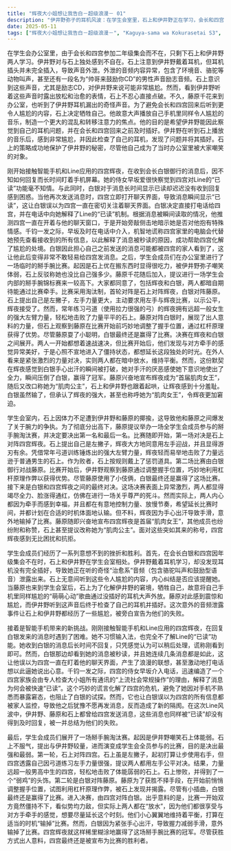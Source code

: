 ```yaml
---
title: "辉夜大小姐想让我告白－超级浪漫－ 01"
description: "伊井野弥子的耳机风波：在学生会室里，石上和伊井野正在学习，会长和四宫因参加二年级集会不在。伊井野对只有石上在感到不适。石上注意到伊井野的耳机没有插好，正在外放一些奇怪的声音，包括环境音、动物叫声和一段男性鼓励声音的CD。石上意识到声音内容对伊井野而言可能非常尴尬，尤其是那段“帅哥来鼓励你CD”。他看到伊井野听着鼓励CD时一脸被治愈的表情，不忍心戳穿。藤原千花来到学生会室，也听到了奇怪的声音。为了防止会长和四宫回来后听到更尴尬的内容，石上故意大声播放自己的尴尬音乐，牺牲自己来转移注意力，以此希望伊井野能察觉并插好耳机。伊井野听到石上的音乐后感到尴尬并插好了耳机，石上的计谋成功地保护了伊井野的秘密，尽管他自己成为了被嘲笑的对象。四宫辉夜的Line社交挑战：四宫辉夜刚刚开始使用智能手机和Line。她收到会长白银御行的消息后，不知道如何回复，长时间盯着手机。早坂爱意识到四宫不了解Line的“已读”功能。会长因消息长时间显示已读但未收到回复而感到困惑。会长再次发消息，四宫立刻已读，让会长误以为她一直在监视聊天界面。会长打电话询问，并向四宫解释了“已读”功能。会长根据消息秒读的情况推测四宫一直在开着聊天窗口，开始暗示四宫是否对他有感情。早坂及时在电话中介入，谎称四宫的消息会由家里的电脑代为查看，解释了秒读的原因，帮助四宫化解了尴尬。会长因此担心自己的消息都被四宫家人看到，变得不敢轻易给四宫发消息。学生会腕力较量：在学生会室，石上因体力不支被伊井野和藤原嘲笑，引发了他与藤原关于腕力的争执。藤原提议举办一场全学生会掰手腕淘汰赛，以分出强弱。第一场比赛是石上对阵四宫辉夜。石上提出自己是左撇子，四宫欣然同意用左手应战，并显得游刃有余。四宫凭借弓道锻炼出的强大左臂力量轻松击败了力量不足的石上。石上作为输家戴上了惩罚道具。第二场比赛是白银对阵藤原。比赛开始后，伊井野指出藤原通过调整握手位置利用杠杆原理作弊。尽管如此，白银最终还是赢得了比赛。决赛在四宫辉夜和白银御行之间展开。比赛异常激烈，双方都显得非常用力，但实际上，两人都在享受牵手的感觉，并故意放水延长比赛时间，都打算在适当的时候体面地输掉。然而，四宫因手汗导致手滑，意外地输掉了比赛。藤原宣布四宫是第一届“肌肉女王”，其他成员也纷纷称赞并称呼她为“肌肉女王”，石上则提议改称“肌肉公主”。四宫对这些称呼感到极其困扰和拒绝。胜败总结：本集中的几个事件被旁白总结了胜败：石上和伊井野因耳机泄露事件失败；伊井野、藤原和石上因Line事件（具体原因未详述，可能与消息被已读或白银的反应有关）失败；四宫辉夜在掰手腕大赛中最终（虽然是意外）获胜。"
date: 2025-05-11
tags: ["辉夜大小姐想让我告白－超级浪漫－", "Kaguya-sama wa Kokurasetai S3", "202204"]
---
```


在学生会办公室里，由于会长和四宫参加二年级集会而不在，只剩下石上和伊井野两人学习。伊井野对与石上独处感到不自在。石上注意到伊井野戴着耳机，但耳机插头并未完全插入，导致声音外泄。外泄的音频内容异常，包含了环境音、骆驼等动物叫声，甚至还有一段名为“帅哥来鼓励你CD”的男性声音励志音频。石上意识到这些声音，尤其是励志CD，对伊井野来说可能非常尴尬。然而，看到伊井野听着这些声音时露出放松和治愈的表情，石上不忍心直接点破。不久，藤原千花来到办公室，也听到了伊井野耳机漏出的奇怪声音。为了避免会长和四宫回来后听到更令人尴尬的内容，石上决定牺牲自己。他故意大声播放自己手机里同样令人尴尬的音乐，制造一个更大的混乱和转移注意力的焦点。他的目的是希望伊井野能因此察觉到自己的耳机问题，并在会长和四宫回来之前及时插好。伊井野在听到石上播放的音乐后，感到非常尴尬，并因此检查了自己的耳机，发现了问题并将其插好。石上的策略成功地保护了伊井野的秘密，尽管他自己成为了当时办公室里被大家嘲笑的对象。

刚开始接触智能手机和Line应用的四宫辉夜，在收到会长白银御行的消息后，因不知如何回复而长时间盯着手机屏幕。她的侍女早坂爱很快察觉到四宫对Line的“已读”功能毫不知情。与此同时，白银对于消息长时间显示已读却迟迟没有收到回复感到困惑。当他再次发送消息时，四宫立即打开聊天界面，导致消息瞬间显示“已读”，这让白银误以为四宫一直在密切关注着聊天界面。白银决定直接打电话给四宫，并在电话中向她解释了Line的“已读”机制。根据消息被瞬间读取的情况，他推测四宫一直在开着与他的聊天窗口，于是开始旁敲侧击地暗示她是否对他抱有特殊情感。千钧一发之际，早坂及时在电话中介入，机智地谎称四宫家里的电脑会代替她预先查看接收到的所有信息，以此解释了消息被秒读的原因，成功帮助四宫化解了尴尬的处境。白银因此担心自己之前发送的消息可能都被四宫的家人看到了，这让他此后变得非常不敢轻易给四宫发消息。之后，学生会成员们在办公室里进行了一场临时的掰手腕比赛。起因是石上优在搬东西时显得很吃力，被伊井野弥子嘲笑体弱，石上反驳称她也没比自己强多少。藤原千花随后加入，提议进行一场学生会内部的掰手腕锦标赛来一较高下。大家都同意了，包括辉夜和白银，两人都暗自期待能通过比赛牵手。比赛采用淘汰制，首轮对阵是石上对阵辉夜，白银对阵藤原。石上提出自己是左撇子，左手力量更大，主动要求用左手与辉夜比赛，以示公平，辉夜接受了。然而，常年练习弓道（使用拉力很强的弓）的辉夜拥有远超一般女生的强大左臂力量，轻松地击败了力量平平的石上。藤原对阵白银时，展现了出人意料的力量，但石上观察到藤原在比赛开始前巧妙地调整了握手位置，通过杠杆原理获得了优势。尽管藤原耍了小聪明，白银最终还是赢得了比赛。决赛在辉夜和白银之间展开。两人一开始都想着速战速决，但比赛开始后，他们发现与对方牵手的感觉异常美好，于是心照不宣地进入了僵持状态，都想延长这段独处的时光。在外人看来是紧张激烈的力量对决，实则两人都在暗中放水，维持平衡。然而，这份默契在辉夜感觉到白银手心出汗的瞬间被打破，她对手汗的厌恶感使她下意识地使出了全力，瞬间压倒了白银，赢得了冠军。藤原兴奋地宣布辉夜成为“首届肌肉女王”，随后又改口称她为“肌肉公主”，石上和伊井野也跟着起哄，让辉夜感到十分羞耻。白银虽然输了，但承认了辉夜的强大，甚至也称呼她为“肌肉女王”，令辉夜更加窘迫。

学生会室内，石上因体力不足遭到伊井野和藤原的揶揄，这导致他和藤原之间爆发了关于腕力的争执。为了彻底分出高下，藤原提议举办一场全学生会成员参与的掰手腕淘汰赛，并决定要决出第一名和最后一名。比赛随即开始，第一场对决是石上对阵四宫辉夜。石上提出自己是左撇子，辉夜大方地同意用左手迎战，并且显得游刃有余。凭借常年弓道训练锤炼出的强大左臂力量，辉夜轻而易举地击败了力量远逊于普通男生的石上。作为败者，石上按规则戴上了惩罚道具。第二场比赛由白银御行对战藤原。比赛开始后，伊井野观察到藤原通过调整握手位置，巧妙地利用杠杆原理作弊以获得优势。尽管藤原使用了小伎俩，白银最终还是赢得了这场比赛。接下来是白银和四宫辉夜之间的最终对决。这场决赛表面上异常激烈，两人都显得竭尽全力、脸涨得通红，仿佛在进行一场关乎尊严的死斗。然而实际上，两人内心都因为牵手而感到幸福，并且都在有意地控制力量、放慢节奏，希望延长比赛时间，并都计划在合适的时机体面地认输。但不料，辉夜因为手心出汗导致手滑，意外地输掉了比赛。藤原随即兴奋地宣布四宫辉夜是首届“肌肉女王”，其他成员也纷纷附和称赞，石上甚至提议改称她为“肌肉公主”。面对这些突如其来的称号，四宫辉夜感到无比困扰和抗拒。

学生会成员们经历了一系列意想不到的挫折和胜利。首先，在会长白银和四宫因年级集会不在时，石上和伊井野在学生会室相处。伊井野戴着耳机学习，却没发现耳机没有完全插好，导致她正在听的奇怪“治愈系”音频（包含骆驼叫声和鼓励型语音）泄露出来。石上无意间听到这些令人尴尬的内容，内心纠结是否应该提醒她。当藤原也来到学生会室后，石上为了化解伊井野的窘境，牺牲自己，故意将自己手机里同样尴尬的“萌萌心动”歌曲通过没插好的耳机大声外放。藤原对此感到震惊和尴尬，而伊井野听到这声音后终于检查了自己的耳机并插好。这次意外的音频泄露事件让石上和伊井野都经历了一些尴尬，被旁白宣告为他们的失败。

接着是智能手机带来的新挑战。刚刚接触智能手机和Line应用的四宫辉夜，在回复白银发来的消息时遇到了困难。她不习惯输入法，也完全不了解Line的“已读”功能。她收到白银的消息后长时间不回复，只凭感觉认为可以稍后处理，谎称刚看到即可。然而，白银那边却看到她的消息被秒读，并且她连续几条消息都是如此，这让他误以为四宫一直在盯着他的聊天界面，产生了浪漫的联想，甚至激动地打电话想以此逼她说出心意。千钧一发之际，四宫的侍女早坂介入电话，迅速编造了一个四宫家族会由专人检查大小姐所有通讯的“上流社会常规操作”的理由，解释了消息为何会被快速“已读”。这个巧妙的谎言化解了四宫的危机，避免了她因对手机不熟悉而暴露窘态，也阻止了白银的试探。然而，它也让白银误以为四宫的所有信息都被家人监控，导致他之后犹豫不愿再发消息，反而造成了新的隔阂。在这次Line风波中，伊井野、藤原和石上都曾给四宫发送消息，这些消息也同样被“已读”却没有得到及时回复，被一并总结为他们的失败。

最后，学生会成员们展开了一场掰手腕淘汰赛。起因是伊井野嘲笑石上体能弱。石上不服气，提出与伊井野较量，进而演变成学生会全员参与的比赛，目的是决出最强和最弱。第一轮，石上对阵四宫。石上虽是左撇子，起初打算让步使用右手，但四宫透露自己因弓道练习左手力量很强，提议两人都用左手公平对决。结果，力量远超一般男高中生的四宫，轻松地击败了体能孱弱的石上。石上惨败，并得到了一个“弱鸡”的头饰。第二轮是白银对阵藤原。藤原为了获胜不择手段，在开始前悄悄调整握手位置，试图利用杠杆原理作弊，被石上发现并揭露。尽管有小插曲，白银最终还是赢得了比赛。进入决赛，由四宫对阵白银。出乎意料的是，比赛一开始双方竟然僵持不下，看似势均力敌，但实际上两人都在“放水”，因为他们都很享受与对方手牵手的感觉，想要尽量延长这个时刻。他们小心翼翼地维持着平衡，打算在适当的时机“输掉”比赛。然而，白银因为紧张手心出汗，导致握力减弱手滑，意外输掉了比赛。四宫辉夜就这样稀里糊涂地赢得了这场掰手腕比赛的冠军。尽管获胜方式出人意料，四宫最终还是被宣布为比赛的胜利者。